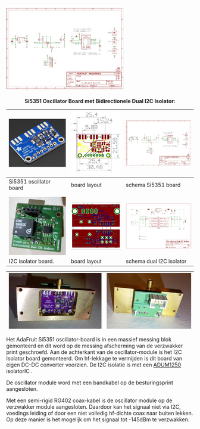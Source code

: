 
[![test](Si5351+interface/AdaSi5351SchTN.jpg)](Si5351+interface/AdaSi5351Sch.pdf)


[//]: # (MarkDown format documentation: https://guides.github.com/features/mastering-markdown/)
[//]: # (Table-A with 3-columns/5-lines, table-B with 2-columns/1-line)

<b> <p align="center"> Si5351 Oscillator Board met  Bidirectionele Dual I2C Isolator:</p></b>

<img src="Si5351+interface/ada5351.jpg"> | <a href="Si5351+interface/AdaSi5351Brd.pdf"><img src="Si5351+interface/AdaSi5351BrdTN.jpg"></a> | <a href="Si5351+interface/AdaSi5351Sch.pdf"><img src="Si5351+interface/AdaSi5351SchTN.jpg"></a>
----------------------------------- | --- | -----------------------------------------
 Si5351 oscillator board | board layout | schema Si5351 board
 |  | 
 |  | 
 <img src="Si5351+interface/I2CisolatorTN.jpg"> | <a href="Si5351+interface/BidirectionalDualI2CIsolatorBrd.pdf"><img src="Si5351+interface/BidirectionalDualI2CIsolatorBrdTN.jpg"> | <a href="Si5351+interface/BidirectionalDualI2CIsolatorSch.pdf"><img src="Si5351+interface/BidirectionalDualI2CIsolatorSchTN.jpg">
I2C isolator board.  | board layout | schema dual I2C isolator
<p></p>

<img src="Si5351+interface/OscillatorBlockATN.jpg"> | <img src="Si5351+interface/OscillatorBlockBTN.jpg">
------------------------------- | -------------------------------------
<p></p>

<p>Het AdaFruit Si5351 oscillator-board is in een massief messing blok gemonteerd en dit word op de messing afscherming van de verzwakker print geschroefd. 
Aan de achterkant van de oscillator-module is het I2C Isolator board gemonteerd. 
Om hf-lekkage te vermijden is dit board van eigen DC-DC converter voorzien. De I2C isolatie is met een <a href="Si5351+interface/ADUM1250_1251.pdf"> ADUM1250 </a> isolatorIC .

De oscillator module word met een bandkabel op de besturingsprint aangesloten.</p>

Met een semi-rigid RG402 coax-kabel is de oscillator module op de verzwakker module aangesloten.
Daardoor kan het signaal niet via I2C, voedings leiding of door een niet volledig hf-dichte coax naar buiten lekken.
Op deze manier is het mogelijk om het signaal tot -145dBm te verzwakken.

[//]: # (This may be the most platform independent comment)
[//]: # (see also https://webapps.stackexchange.com/questions/29602/markdown-to-insert-and-display-an-image-on-github-repo)


